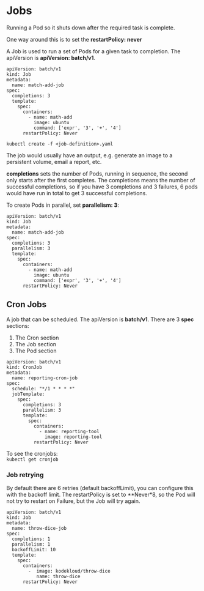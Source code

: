 # Jobs

Running a Pod so it shuts down after the required task is complete.

One way around this is to set the **restartPolicy: never**

A Job is used to run a set of Pods for a given task to completion. The apiVersion is **apiVersion: batch/v1**.

```
apiVersion: batch/v1
kind: Job
metadata:
  name: match-add-job
spec:
  completions: 3
  template:
    spec:
      containers:
        - name: math-add
          image: ubuntu
          command: ['expr', '3', '+', '4']
      restartPolicy: Never
```

`kubectl create -f <job-definition>.yaml`  

The job would usually have an output, e.g. generate an image to a persistent volume, email a report, etc.  

**completions** sets the number of Pods, running in sequence, the second only starts after the first completes.
The completions means the number of successful completions, so if you have 3 completions and 3 failures, 6 pods would have run in total to get 3 successful completions.

To create Pods in parallel, set **parallelism: 3**:
```
apiVersion: batch/v1
kind: Job
metadata:
  name: match-add-job
spec:
  completions: 3
  parallelism: 3
  template:
    spec:
      containers:
        - name: math-add
          image: ubuntu
          command: ['expr', '3', '+', '4']
      restartPolicy: Never
```

## Cron Jobs

A job that can be scheduled. The apiVersion is **batch/v1**. There are 3 **spec** sections:
1. The Cron section
2. The Job section
3. The Pod section

```
apiVersion: batch/v1
kind: CronJob
metadata:
  name: reporting-cron-job
spec:
  schedule: "*/1 * * * *"
  jobTemplate:
    spec:
      completions: 3
      parallelism: 3
      template:
        spec:
          containers:
            - name: reporting-tool
              image: reporting-tool
          restartPolicy: Never
```

To see the cronjobs:  
`kubectl get cronjob`  

### Job retrying
By default there are 6 retries (default backoffLimit), you can configure this with the backoff limit. The restartPolicy is set to **Never*8, so the Pod will not try to restart on Failure, but the Job will try again.

```
apiVersion: batch/v1
kind: Job
metadata:
  name: throw-dice-job
spec:
  completions: 1
  parallelism: 1
  backoffLimit: 10
  template:
    spec:
      containers:
        -  image: kodekloud/throw-dice
           name: throw-dice
      restartPolicy: Never                  
```
